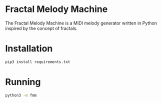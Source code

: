 # Fractal Melody Machine
The Fractal Melody Machine is a MIDI melody generator written in Python inspired by the concept of fractals.

# Installation

```bash
pip3 install requirements.txt
```

# Running

```bash
python3 -m fmm
```
